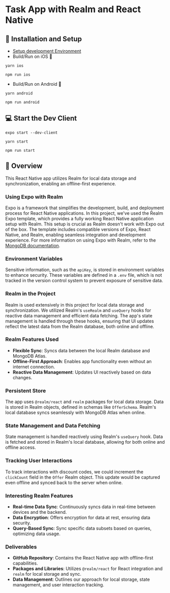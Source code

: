 # Task App with Realm and React Native

## 🚀 Installation and Setup

- [Setup development Environment](https://reactnative.dev/docs/environment-setup)
- Build/Run on iOS 🍎
```
yarn ios
```
```
npm run ios
```
- Build/Run on Android 🤖
```
yarn android
```
```
npm run android
```
## 💻 Start the Dev Client

```
expo start --dev-client
```
```
yarn start
```
```
npm run start
```


## 📖 Overview

This React Native app utilizes Realm for local data storage and synchronization, enabling an offline-first experience.

### Using Expo with Realm
Expo is a framework that simplifies the development, build, and deployment process for React Native applications. In this project, we've used the Realm Expo template, which provides a fully working React Native application setup with Realm. This setup is crucial as Realm doesn't work with Expo out of the box. The template includes compatible versions of Expo, React Native, and Realm, enabling seamless integration and development experience. For more information on using Expo with Realm, refer to the [MongoDB documentation](https://www.mongodb.com/docs/realm/sdk/react-native/integrations/expo/).

### Environment Variables
Sensitive information, such as the `apiKey`, is stored in environment variables to enhance security. These variables are defined in a `.env` file, which is not tracked in the version control system to prevent exposure of sensitive data.

### Realm in the Project
Realm is used extensively in this project for local data storage and synchronization. We utilized Realm's `useRealm` and `useQuery` hooks for reactive data management and efficient data fetching. The app's state management is handled through these hooks, ensuring that UI updates reflect the latest data from the Realm database, both online and offline.

### Realm Features Used
- **Flexible Sync**: Syncs data between the local Realm database and MongoDB Atlas.
- **Offline-First Approach**: Enables app functionality even without an internet connection.
- **Reactive Data Management**: Updates UI reactively based on data changes.

### Persistent Store
The app uses `@realm/react` and `realm` packages for local data storage. Data is stored in Realm objects, defined in schemas like `OfferSchema`. Realm's local database syncs seamlessly with MongoDB Atlas when online.

### State Management and Data Fetching
State management is handled reactively using Realm's `useQuery` hook. Data is fetched and stored in Realm's local database, allowing for both online and offline access.

### Tracking User Interactions
To track interactions with discount codes, we could increment the `clickCount` field in the `Offer` Realm object.
 This update would be captured even offline and synced back to the server when online.


### Interesting Realm Features
- **Real-time Data Sync**: Continuously syncs data in real-time between devices and the backend.
- **Data Encryption**: Offers encryption for data at rest, ensuring data security.
- **Query-Based Sync**: Sync specific data subsets based on queries, optimizing data usage.

### Deliverables
- **GitHub Repository**: Contains the React Native app with offline-first capabilities.
- **Packages and Libraries**: Utilizes `@realm/react` for React integration and `realm` for local storage and sync.
- **Data Management**: Outlines our approach for local storage, state management, and user interaction tracking.
